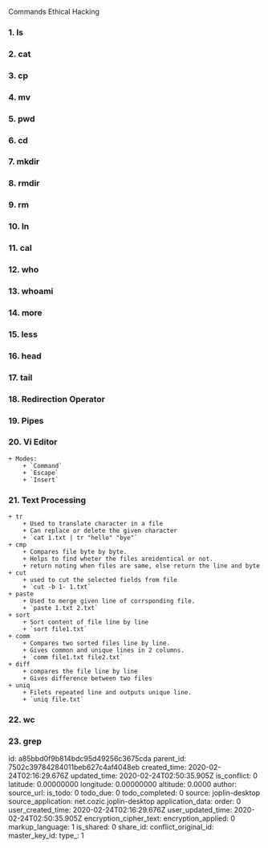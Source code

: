 Commands Ethical Hacking

### 1. ls
### 2. cat
### 3. cp
### 4. mv
### 5. pwd
### 6. cd
### 7. mkdir
### 8. rmdir
### 9. rm
### 10. ln
### 11. cal
### 12. who
### 13. whoami
### 14. more
### 15. less
### 16. head
### 17. tail
### 18. Redirection Operator
### 19. Pipes
### 20. Vi Editor
    + Modes:
        + `Command`
        + `Escape`
        + `Insert`

### 21. Text Processing
    + tr
        + Used to translate character in a file
        + Can replace or delete the given character
        + `cat 1.txt | tr "hello" "bye"`
    + cmp
        + Compares file byte by byte.
        + Helps to find wheter the files areidentical or not.
        + return noting when files are same, else return the line and byte
    + cut
        + used to cut the selected fields from file
        + `cut -b 1- 1.txt`
    + paste
        + Used to merge given line of corrsponding file.
        + `paste 1.txt 2.txt`
    + sort
        + Sort content of file line by line
        + `sort file1.txt`
    + comm
        + Compares two sorted files line by line.
        + Gives common and unique lines in 2 columns.
        + `comm file1.txt file2.txt`
    + diff
        + compares the file line by line
        + Gives difference between two files
    + uniq
        + Filets repeated line and outputs unique line.
        + `uniq file.txt`
### 22. wc
### 23. grep



id: a85bbd0f9b814bdc95d49256c3675cda
parent_id: 7502c39784284011beb627c4af4048eb
created_time: 2020-02-24T02:16:29.676Z
updated_time: 2020-02-24T02:50:35.905Z
is_conflict: 0
latitude: 0.00000000
longitude: 0.00000000
altitude: 0.0000
author: 
source_url: 
is_todo: 0
todo_due: 0
todo_completed: 0
source: joplin-desktop
source_application: net.cozic.joplin-desktop
application_data: 
order: 0
user_created_time: 2020-02-24T02:16:29.676Z
user_updated_time: 2020-02-24T02:50:35.905Z
encryption_cipher_text: 
encryption_applied: 0
markup_language: 1
is_shared: 0
share_id: 
conflict_original_id: 
master_key_id: 
type_: 1